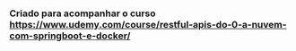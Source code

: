 ### Criado para acompanhar o curso https://www.udemy.com/course/restful-apis-do-0-a-nuvem-com-springboot-e-docker/
